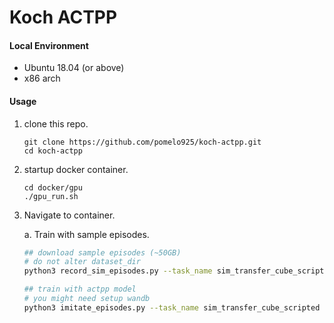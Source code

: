 # Koch ACTPP

#### Local Environment
* Ubuntu 18.04 (or above)
* x86 arch

#### Usage
1. clone this repo.
    ```
    git clone https://github.com/pomelo925/koch-actpp.git
    cd koch-actpp
    ```

2. startup docker container.
   ```
   cd docker/gpu
   ./gpu_run.sh
   ```

3. Navigate to container.

   a. Train with sample episodes.
     
    ```sh
    ## download sample episodes (~50GB)
    # do not alter dataset_dir
    python3 record_sim_episodes.py --task_name sim_transfer_cube_scripted --dataset_dir /scr/datasets/sim_transfer_cube_scripted --num_episodes 50

    ## train with actpp model
    # you might need setup wandb
    python3 imitate_episodes.py --task_name sim_transfer_cube_scripted --ckpt_dir /scr/datasets/sim_transfer_cube_scripted/ckpt --policy_class ACT --kl_weight 10 --chunk_size 100 --hidden_dim 512 --batch_size 8 --dim_feedforward 3200 --num_steps 2000  --lr 1e-5 --seed 0
    ```


